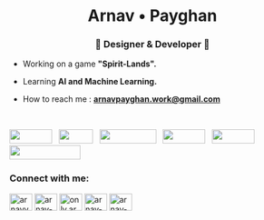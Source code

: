 <h1 align="center">Arnav • Payghan</h1>
<h3 align="center">🎍 Designer & Developer 🎍</h3>

-  Working on a game **"Spirit-Lands".**

-  Learning **AI and Machine Learning.**

-  How to reach me : **arnavpayghan.work@gmail.com**

<br>

<a href="https://en.wikipedia.org/wiki/HTML"><img src="https://img.shields.io/badge/-HTML-e34f26?logo=html5&logoColor=fff" height="25px" width="75px"></a>&nbsp;&nbsp;&nbsp;<a href="https://en.wikipedia.org/wiki/CSS"><img src="https://img.shields.io/badge/-CSS-0073ff?logo=css3&logoColor=fff" height="25px" width="60px"></a>&nbsp;&nbsp;&nbsp;<a href="https://en.wikipedia.org/wiki/JavaScript"><img src="https://img.shields.io/badge/-JavaScript-e9fa00?logo=javascript&logoColor=010101" height="25px" width="100px"></a>&nbsp;&nbsp;&nbsp;<a href="https://react.dev/"><img src="https://img.shields.io/badge/-React-14c4fa?logo=react&logoColor=fff" height="25px" width="75px"></a>&nbsp;&nbsp;&nbsp;<a href="https://www.python.org/"><img src="https://img.shields.io/badge/-Python-011978?logo=python&logoColor=fff" height="25px" width="75px"></a>&nbsp;&nbsp;&nbsp;<a href="https://www.hackerrank.com/profile/arn_payghan"><img src="https://img.shields.io/badge/-HackerRank-030303?logo=hackerrank&logoColor=00EA64" height="25px" width="125px"></a>

<h3 align="left">Connect with me:</h3>
<p align="left">
<a href="https://twitter.com/arnavvv__" target="blank"><img align="center" src="https://raw.githubusercontent.com/rahuldkjain/github-profile-readme-generator/master/src/images/icons/Social/twitter.svg" alt="arnavvv__" height="30" width="40" /></a>
<a href="https://linkedin.com/in/arnav-payghan-8660a925b" target="blank"><img align="center" src="https://raw.githubusercontent.com/rahuldkjain/github-profile-readme-generator/master/src/images/icons/Social/linked-in-alt.svg" alt="arnav-payghan-8660a925b" height="30" width="40" /></a>
<a href="https://instagram.com/arnav.payghan" target="blank"><img align="center" src="https://raw.githubusercontent.com/rahuldkjain/github-profile-readme-generator/master/src/images/icons/Social/instagram.svg" alt="only.arnavvv" height="30" width="40" /></a>
<a href="https://dribbble.com/arnav-payghan" target="blank"><img align="center" src="https://raw.githubusercontent.com/rahuldkjain/github-profile-readme-generator/master/src/images/icons/Social/dribbble.svg" alt="arnav-payghan" height="30" width="40" /></a>
<a href="https://www.behance.net/arnav-payghan" target="blank"><img align="center" src="https://raw.githubusercontent.com/rahuldkjain/github-profile-readme-generator/master/src/images/icons/Social/behance.svg" alt="arnav-payghan" height="30" width="40" /></a>
</p>


